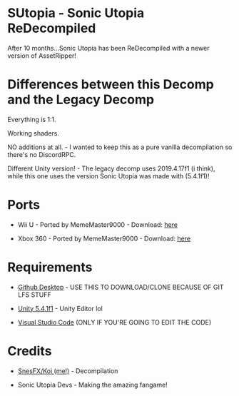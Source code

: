 # SUtopia - Sonic Utopia ReDecompiled

After 10 months...Sonic Utopia has been ReDecompiled with a newer version of AssetRipper!

# Differences between this Decomp and the Legacy Decomp

Everything is 1:1.

Working shaders.

NO additions at all. - I wanted to keep this as a pure vanilla decompilation so there's no DiscordRPC.

Different Unity version! - The legacy decomp uses 2019.4.17f1 (i think), while this one uses the version Sonic Utopia was made with (5.4.1f1)!

# Ports

* Wii U - Ported by MemeMaster9000 - Download: [here](https://github.com/ghbbeep/Utopia-Decomp-WiiU/releases/tag/release_0.2)

* Xbox 360 - Ported by MemeMaster9000 - Download: [here](https://github.com/ghbbeep/Utopia-Decomp-Xbox360/releases/tag/version_0.1)

# Requirements

* [Github Desktop](https://desktop.github.com/) - USE THIS TO DOWNLOAD/CLONE BECAUSE OF GIT LFS STUFF

* [Unity 5.4.1f1](https://unity.com/releases/editor/whats-new/5.4.1f1) - Unity Editor lol

* [Visual Studio Code](https://code.visualstudio.com) (ONLY IF YOU'RE GOING TO EDIT THE CODE)

# Credits

* [SnesFX/Koi (me!)](https://twitter.com/maybekoi_) - Decompilation

* Sonic Utopia Devs - Making the amazing fangame!
